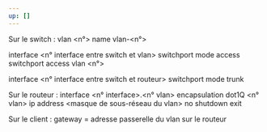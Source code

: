 ```yaml
---
up: []
---
```

Sur le switch :
vlan <n°>
name vlan-<n°>

interface <n° interface entre switch et vlan>
switchport mode access
switchport access vlan <n°>

interface <n° interface entre switch et routeur>
switchport mode trunk

Sur le routeur :
interface <n° interface>.<n° vlan>
encapsulation dot1Q <n° vlan>
ip address <adresse passerelle du vlan sur le routeur> <masque de sous-réseau du vlan>
no shutdown
exit

Sur le client :
gateway = adresse passerelle du vlan sur le routeur